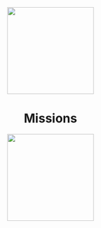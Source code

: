 <center>

<img src="https://kryeit.com/images/missions_logo.png" width="200">

# Missions

<div style="text-align:center">
    <a href="https://modrinth.com/mod/missions">
        <img src="https://raw.githubusercontent.com/Prospector/badges/master/modrinth-badge-72h-padded.png" width="200">
    </a>
</div>

</center>



